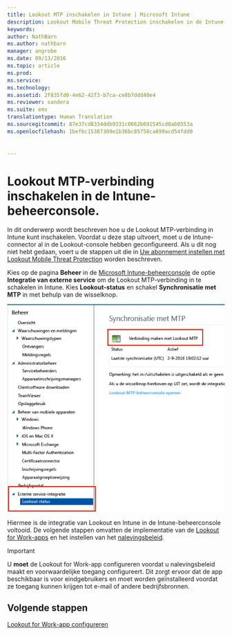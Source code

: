 ```yaml
---
title: Lookout MTP inschakelen in Intune | Microsoft Intune
description: Lookout Mobile Threat Protection inschakelen in de Intune-beheerconsole.
keywords: 
author: NathBarn
ms.author: nathbarn
manager: angrobe
ms.date: 09/13/2016
ms.topic: article
ms.prod: 
ms.service: 
ms.technology: 
ms.assetid: 2f835fd0-4e62-42f3-b7ca-ce8b7ddd40e4
ms.reviewer: sandera
ms.suite: ems
translationtype: Human Translation
ms.sourcegitcommit: 87e37cd8334ddb9331c0662b691545cd0ab0553a
ms.openlocfilehash: 1bef6c15387309e1b36bc85758ca699acd54fdd0


---
```


# <a name="enable-lookout-mtp-connection-in-the-intune-admin-console"></a>Lookout MTP-verbinding inschakelen in de Intune-beheerconsole.
In dit onderwerp wordt beschreven hoe u de Lookout MTP-verbinding in Intune kunt inschakelen. Voordat u deze stap uitvoert, moet u de Intune-connector al in de Lookout-console hebben geconfigureerd.  Als u dit nog niet hebt gedaan, voert u de stappen uit die in [Uw abonnement instellen met Lookout Mobile Threat Protection](set-up-your-subscription-with-lookout-mtp.md) worden beschreven.

Kies op de pagina **Beheer** in de [Microsoft Intune-beheerconsole](https://manage.microsoft.com) de optie **Integratie van externe service** om de Lookout MTP-verbinding in te schakelen in Intune. Kies **Lookout-status** en schakel **Synchronisatie met MTP** in met behulp van de wisselknop.

![schermopname van de synchronisatiepagina voor Lookout met de ingeschakelde wisselknop gemarkeerd](../media/mtp/lookout-intune-synchronization.png)

Hiermee is de integratie van Lookout en Intune in de Intune-beheerconsole voltooid.  De volgende stappen omvatten de implementatie van de [Lookout for Work-apps](configure-and-deploy-lookout-for-work-apps.md) en het instellen van het [nalevingsbeleid](enable-device-threat-protection-rule-in-compliance-policy.md).

>[!IMPORTANT]
> U **moet** de Lookout for Work-app configureren voordat u nalevingsbeleid maakt en voorwaardelijke toegang configureert. Dit zorgt ervoor dat de app beschikbaar is voor eindgebruikers en moet worden geïnstalleerd voordat ze toegang kunnen krijgen tot e-mail of andere bedrijfsbronnen.
## <a name="next-steps"></a>Volgende stappen
[Lookout for Work-app configureren ](configure-and-deploy-lookout-for-work-apps.md)



<!--HONumber=Dec16_HO2-->


